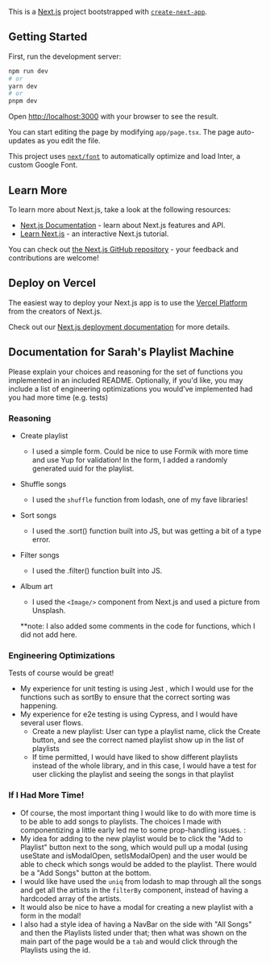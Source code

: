This is a [Next.js](https://nextjs.org/) project bootstrapped with [`create-next-app`](https://github.com/vercel/next.js/tree/canary/packages/create-next-app).

## Getting Started

First, run the development server:

```bash
npm run dev
# or
yarn dev
# or
pnpm dev
```

Open [http://localhost:3000](http://localhost:3000) with your browser to see the result.

You can start editing the page by modifying `app/page.tsx`. The page auto-updates as you edit the file.

This project uses [`next/font`](https://nextjs.org/docs/basic-features/font-optimization) to automatically optimize and load Inter, a custom Google Font.

## Learn More

To learn more about Next.js, take a look at the following resources:

- [Next.js Documentation](https://nextjs.org/docs) - learn about Next.js features and API.
- [Learn Next.js](https://nextjs.org/learn) - an interactive Next.js tutorial.

You can check out [the Next.js GitHub repository](https://github.com/vercel/next.js/) - your feedback and contributions are welcome!

## Deploy on Vercel

The easiest way to deploy your Next.js app is to use the [Vercel Platform](https://vercel.com/new?utm_medium=default-template&filter=next.js&utm_source=create-next-app&utm_campaign=create-next-app-readme) from the creators of Next.js.

Check out our [Next.js deployment documentation](https://nextjs.org/docs/deployment) for more details.

## Documentation for Sarah's Playlist Machine

Please explain your choices and reasoning for the set of functions you implemented in an included README. Optionally, if you'd like, you may include a list of engineering optimizations you would’ve implemented had you had more time (e.g. tests)

### Reasoning

- Create playlist
  - I used a simple form. Could be nice to use Formik with more time and use Yup for validation! In the form, I added a randomly generated uuid for the playlist.
- Shuffle songs
  - I used the `shuffle` function from lodash, one of my fave libraries!
- Sort songs
  - I used the .sort() function built into JS, but was getting a bit of a type error.
- Filter songs
  - I used the .filter() function built into JS.
- Album art

  - I used the `<Image/>` component from Next.js and used a picture from Unsplash.

  \*\*note: I also added some comments in the code for functions, which I did not add here.

### Engineering Optimizations

Tests of course would be great!

- My experience for unit testing is using Jest , which I would use for the functions such as sortBy to ensure that the correct sorting was happening.
- My experience for e2e testing is using Cypress, and I would have several user flows.
  - Create a new playlist: User can type a playlist name, click the Create button, and see the correct named playlist show up in the list of playlists
  - If time permitted, I would have liked to show different playlists instead of the whole library, and in this case, I would have a test for user clicking the playlist and seeing the songs in that playlist

### If I Had More Time!

- Of course, the most important thing I would like to do with more time is to be able to add songs to playlists. The choices I made with componentizing a little early led me to some prop-handling issues. :
- My idea for adding to the new playlist would be to click the "Add to Playlist" button next to the song, which would pull up a modal (using useState and isModalOpen, setIsModalOpen) and the user would be able to check which songs would be added to the playlist. There would be a "Add Songs" button at the bottom.
- I would like have used the `uniq` from lodash to map through all the songs and get all the artists in the `filterBy` component, instead of having a hardcoded array of the artists.
- It would also be nice to have a modal for creating a new playlist with a form in the modal!
- I also had a style idea of having a NavBar on the side with "All Songs" and then the Playlists listed under that; then what was shown on the main part of the page would be a `tab` and would click through the Playlists using the id.
